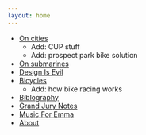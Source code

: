 ```yaml
---
layout: home
---
```


* [On cities](cities/cities.md)
	* Add: CUP stuff
	* Add: prospect park bike solution
* [On submarines](submarines.md)
* [Design Is Evil](evildesign/designisevil.md)
* [Bicycles](bicycles/bicycles.md)
	* Add: how bike racing works
* [Biblography](http://grannycart.net/bibliography/)
* [Grand Jury Notes](http://github.com/grannycart/grand-jury)
* [Music For Emma](http://github.com/grannycart/musicforemma/)
* [About](About.md)



